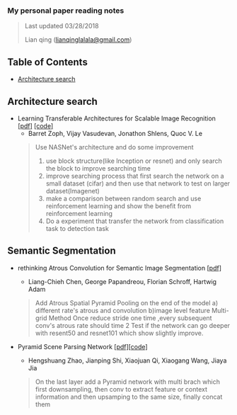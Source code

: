 ### My personal paper reading notes
> Last updated 03/28/2018
>
> Lian qing (lianqinglalala@gmail.com)

## Table of Contents

  - [Architecture search](architecture-search)

## Architecture search

- Learning Transferable Architectures for Scalable Image Recognition [[pdf]](https://arxiv.org/abs/1707.07012)
[[code]](https://github.com/tensorflow/models/tree/8652f38d668b69cb2203fda6eade94d8fb05a551/research/slim/nets/nasnet)
  - Barret Zoph, Vijay Vasudevan, Jonathon Shlens, Quoc V. Le
  > Use NASNet's architecture and do some improvement
  > 1. use block structure(like Inception or resnet) and only search the block to improve searching time
  > 2. improve searching process that first search the network on a small dataset (cifar) and then use that network to test on larger dataset(Imagenet)
  > 3. make a comparison between random search and use reinforcement learning and show the benefit from reinforcement learning
  > 4. Do a experiment that transfer the network from classification task to detection task



## Semantic Segmentation


- rethinking Atrous Convolution for Semantic Image Segmentation [[pdf]](https://arxiv.org/abs/1706.05587)
  -  Liang-Chieh Chen, George Papandreou, Florian Schroff, Hartwig Adam
  > Add Atrous Spatial Pyramid Pooling on the end of the model a) different rate's atrous and convolution b)image level feature
  > Multi-grid Method
  > Once reduce stride one time ,every subsequent conv's atrous rate should time 2
  > Test if the network can go deeper with resent50 and resnet101 which show slightly improve.



- Pyramid Scene Parsing Network [[pdf]](https://arxiv.org/abs/1612.01105)[[code]](https://github.com/hszhao/PSPNet)
  -  Hengshuang Zhao, Jianping Shi, Xiaojuan Qi, Xiaogang Wang, Jiaya Jia
  > On the last layer add a Pyramid network with multi brach which first downsampling, then conv to extract feature or context information and then upsamping to the same size, finally concat them
